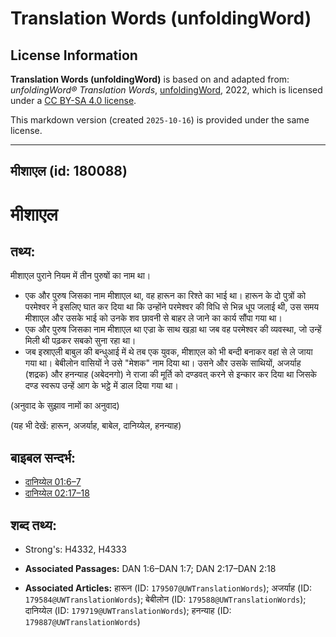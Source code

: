 # Translation Words (unfoldingWord)

## License Information

**Translation Words (unfoldingWord)** is based on and adapted from: _unfoldingWord® Translation Words_, [unfoldingWord](https://unfoldingword.org/utw), 2022, which is licensed under a [CC BY-SA 4.0 license](https://creativecommons.org/licenses/by-sa/4.0/legalcode.en).

This markdown version (created `2025-10-16`) is provided under the same license.



--------------------------------

## मीशाएल (id: 180088)

मीशाएल
======

तथ्य:
-----

मीशाएल पुराने नियम में तीन पुरुषों का नाम था।

* एक और पुरुष जिसका नाम मीशाएल था, वह हारून का रिश्ते का भाई था। हारून के दो पुत्रों को परमेश्वर ने इसलिए घात कर दिया था कि उन्होंने परमेश्वर की विधि से भिन्न धूप जलाई थी, उस समय मीशाएल और उसके भाई को उनके शव छावनी से बाहर ले जाने का कार्य सौंपा गया था।
* एक और पुरुष जिसका नाम मीशाएल था एज्रा के साथ खड़ा था जब वह परमेश्वर की व्यवस्था, जो उन्हें मिली थी पढ़कर सबको सुना रहा था।
* जब इस्राएली बाबुल की बन्धुआई में थे तब एक युवक, मीशाएल को भी बन्दी बनाकर वहां से ले जाया गया था। बेबीलोन वासियों ने उसे "मेशक" नाम दिया था। उसने और उसके साथियों, अजर्याह (शद्रक) और हनन्याह (अबेदनगो) ने राजा की मूर्ति को दण्डवत् करने से इन्कार कर दिया था जिसके दण्ड स्वरूप उन्हें आग के भट्ठे में डाल दिया गया था।

(अनुवाद के सुझाव नामों का अनुवाद)

(यह भी देखें: हारून, अजर्याह, बाबेल, दानिय्येल, हनन्याह)

बाइबल सन्दर्भ:
--------------

* [दानिय्येल 01:6–7](https://ref.ly/Dan1:6-Dan1:7)
* [दानिय्येल 02:17–18](https://ref.ly/Dan2:17-Dan2:18)

शब्द तथ्य:
----------

* Strong's: H4332, H4333

* **Associated Passages:** DAN 1:6–DAN 1:7; DAN 2:17–DAN 2:18
* **Associated Articles:** हारून (ID: `179507@UWTranslationWords`); अजर्याह (ID: `179584@UWTranslationWords`); बेबीलोन (ID: `179588@UWTranslationWords`); दानिय्येल (ID: `179719@UWTranslationWords`); हनन्याह (ID: `179887@UWTranslationWords`)

